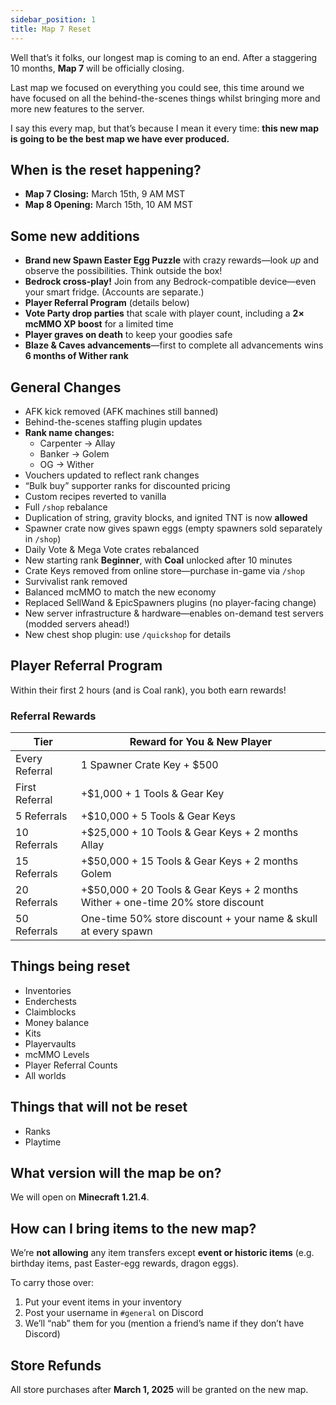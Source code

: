 ```yaml
---
sidebar_position: 1
title: Map 7 Reset
---
```


Well that’s it folks, our longest map is coming to an end. After a staggering 10 months, **Map 7** will be officially closing.

Last map we focused on everything you could see, this time around we have focused on all the behind-the-scenes things whilst bringing more and more new features to the server.

I say this every map, but that’s because I mean it every time: **this new map is going to be the best map we have ever produced.**

##  When is the reset happening?

- **Map 7 Closing:** March 15th, 9 AM MST  
- **Map 8 Opening:** March 15th, 10 AM MST

##  Some new additions

- **Brand new Spawn Easter Egg Puzzle** with crazy rewards—look *up* and observe the possibilities. Think outside the box!  
- **Bedrock cross-play!** Join from any Bedrock-compatible device—even your smart fridge. (Accounts are separate.)  
- **Player Referral Program** (details below)  
- **Vote Party drop parties** that scale with player count, including a **2× mcMMO XP boost** for a limited time  
- **Player graves on death** to keep your goodies safe  
- **Blaze & Caves advancements**—first to complete all advancements wins **6 months of Wither rank**

##  General Changes

- AFK kick removed (AFK machines still banned)  
- Behind-the-scenes staffing plugin updates  
- **Rank name changes:**  
  - Carpenter → Allay  
  - Banker → Golem  
  - OG → Wither  
- Vouchers updated to reflect rank changes  
- “Bulk buy” supporter ranks for discounted pricing  
- Custom recipes reverted to vanilla  
- Full `/shop` rebalance  
- Duplication of string, gravity blocks, and ignited TNT is now **allowed**  
- Spawner crate now gives spawn eggs (empty spawners sold separately in `/shop`)  
- Daily Vote & Mega Vote crates rebalanced  
- New starting rank **Beginner**, with **Coal** unlocked after 10 minutes  
- Crate Keys removed from online store—purchase in-game via `/shop`  
- Survivalist rank removed  
- Balanced mcMMO to match the new economy  
- Replaced SellWand & EpicSpawners plugins (no player-facing change)  
- New server infrastructure & hardware—enables on-demand test servers (modded servers ahead!)  
- New chest shop plugin: use `/quickshop` for details  

##  Player Referral Program

Within their first 2 hours (and is Coal rank), you both earn rewards!

### Referral Rewards

| Tier            | Reward for You & New Player                                                                 |
|-----------------|----------------------------------------------------------------------------------------------|
| Every Referral  | 1 Spawner Crate Key + $500                                                                   |
| First Referral  | +$1,000 + 1 Tools & Gear Key                                                                 |
| 5 Referrals     | +$10,000 + 5 Tools & Gear Keys                                                               |
| 10 Referrals    | +$25,000 + 10 Tools & Gear Keys + 2 months Allay                                             |
| 15 Referrals    | +$50,000 + 15 Tools & Gear Keys + 2 months Golem                                             |
| 20 Referrals    | +$50,000 + 20 Tools & Gear Keys + 2 months Wither + one-time 20% store discount               |
| 50 Referrals    | One-time 50% store discount + your name & skull at every spawn                               |

##  Things being reset

- Inventories  
- Enderchests  
- Claimblocks  
- Money balance  
- Kits  
- Playervaults  
- mcMMO Levels  
- Player Referral Counts  
- All worlds  

## Things that will **not** be reset

- Ranks  
- Playtime  

##  What version will the map be on?

We will open on **Minecraft 1.21.4**.

##  How can I bring items to the new map?

We’re **not allowing** any item transfers except **event or historic items** (e.g. birthday items, past Easter-egg rewards, dragon eggs).

To carry those over:
1. Put your event items in your inventory  
2. Post your username in `#general` on Discord  
3. We’ll “nab” them for you (mention a friend’s name if they don’t have Discord)  

##  Store Refunds

All store purchases after **March 1, 2025** will be granted on the new map.

